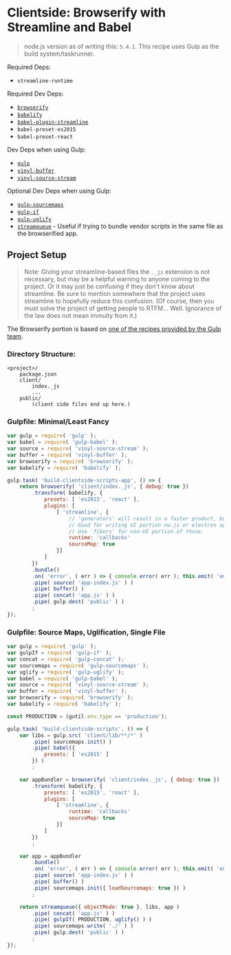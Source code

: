 Clientside: Browserify with Streamline and Babel
================================================

> node.js version as of writing this: `5.4.1`.  This recipe uses Gulp as the build system/taskrunner.

Required Deps:
- `streamline-runtime`

Required Dev Deps:
- [`browserify`](http://browserify.org/)
- [`babelify`](https://github.com/babel/babelify)
- [`babel-plugin-streamline`](https://github.com/Sage/babel-plugin-streamline)
- `babel-preset-es2015`
- `babel-preset-react`

Dev Deps when using Gulp:
- [`gulp`](http://gulpjs.com/)
- [`vinyl-buffer`](https://github.com/hughsk/vinyl-buffer)
- [`vinyl-source-stream`](https://github.com/hughsk/vinyl-source-stream)

Optional Dev Deps when using Gulp:
- [`gulp-sourcemaps`](https://github.com/floridoo/gulp-sourcemaps)
- [`gulp-if`](https://github.com/robrich/gulp-if)
- [`gulp-uglify`](https://github.com/terinjokes/gulp-uglify)
- [`streamqueue`](https://github.com/nfroidure/StreamQueue) - Useful if trying to bundle vendor scripts in the same file as the browserified app.


Project Setup
-------------

> Note: Giving your streamline-based files the `._js` extension is not necessary, but may be a helpful warning to anyone coming to the project.  Or it may just be confusing if they don't know about streamline.  Be sure to mention somewhere that the project uses streamline to hopefully reduce this confusion.  (Of course, then you must solve the project of getting people to RTFM...  Well.  Ignorance of the law does not mean immuity from it.)

The Browserify portion is based on [one of the recipes provided by the Gulp team](https://github.com/gulpjs/gulp/blob/master/docs/recipes/browserify-uglify-sourcemap.md).


### Directory Structure:

```
<project>/
	package.json
	client/
		index._js
		...
	public/
		(client side files end up here.)
```


### Gulpfile: Minimal/Least Fancy

```js
var gulp = require( 'gulp' );
var babel = require( 'gulp-babel' );
var source = require( 'vinyl-source-stream' );
var buffer = require( 'vinyl-buffer' );
var browserify = require( 'browserify' );
var babelify = require( 'babelify' );

gulp.task( 'build-clientside-scripts-app', () => {
	return browserify( 'client/index._js', { debug: true })
		.transform( babelify, {
			presets: [ 'es2015', 'react' ],
			plugins: [
				[ 'streamline', {
					// 'generators' will result in a faster product, but no support for old browsers.
					// Good for writing UI portion nw.js or electron apps.
					// Use 'fibers' for non-UI portion of those.
					runtime: 'callbacks'
					sourceMap: true
				}]
			]
		})
		.bundle()
		.on( 'error', ( err ) => { console.error( err ); this.emit( 'end' ); })
		.pipe( source( 'app-index.js' ) )
		.pipe( buffer() )
		.pipe( concat( 'app.js' ) )
		.pipe( gulp.dest( 'public' ) )
		;
});
```


### Gulpfile: Source Maps, Uglification, Single File

```js
var gulp = require( 'gulp' );
var gulpIf = require( 'gulp-if' );
var concat = require( 'gulp-concat' );
var sourcemaps = require( 'gulp-sourcemaps' );
var uglify = require( 'gulp-uglify' );
var babel = require( 'gulp-babel' );
var source = require( 'vinyl-source-stream' );
var buffer = require( 'vinyl-buffer' );
var browserify = require( 'browserify' );
var babelify = require( 'babelify' );

const PRODUCTION = (gutil.env.type == 'production');

gulp.task( 'build-clientside-scripts', () => {
	var libs = gulp.src( 'client/lib/**/*' )
		.pipe( sourcemaps.init() )
		.pipe( babel({
			presets: [ 'es2015' ]
		}) )
		;

	var appBundler = browserify( 'client/index._js', { debug: true })
		.transform( babelify, {
			presets: [ 'es2015', 'react' ],
			plugins: [
				[ 'streamline', {
					runtime: 'callbacks'
					sourceMap: true
				}]
			]
		})
		;

	var app = appBundler
		.bundle()
		.on( 'error', ( err ) => { console.error( err ); this.emit( 'end' ); })
		.pipe( source( 'app-index.js' ) )
		.pipe( buffer() )
		.pipe( sourcemaps.init({ loadSourcemaps: true }) )
		;

	return streamqueue({ objectMode: true }, libs, app )
		.pipe( concat( 'app.js' ) )
		.pipe( gulpIf( PRODUCTION, uglify() ) )
		.pipe( sourcemaps.write( './' ) )
		.pipe( gulp.dest( 'public' ) )
		;
});
```
